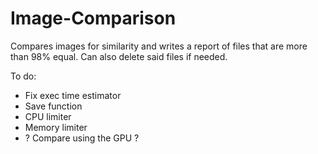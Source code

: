 # Image-Comparison
Compares images for similarity and writes a report of files that are more than 98% equal.
Can also delete said files if needed.


To do:
- Fix exec time estimator
- Save function
- CPU limiter
- Memory limiter
- ? Compare using the GPU ?
